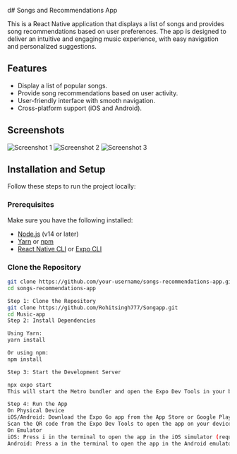 d# Songs and Recommendations App

This is a React Native application that displays a list of songs and provides song recommendations based on user preferences. The app is designed to deliver an intuitive and engaging music experience, with easy navigation and personalized suggestions.

## Features

- Display a list of popular songs.
- Provide song recommendations based on user activity.
- User-friendly interface with smooth navigation.
- Cross-platform support (iOS and Android).

## Screenshots

![Screenshot 1](./Screenshots/Firstpage.png)
![Screenshot 2](./Screenshots/Songpage.png)
![Screenshot 3](./Screenshots/Recomendation.png)

## Installation and Setup

Follow these steps to run the project locally:

### Prerequisites

Make sure you have the following installed:

- [Node.js](https://nodejs.org/) (v14 or later)
- [Yarn](https://yarnpkg.com/) or [npm](https://www.npmjs.com/)
- [React Native CLI](https://reactnative.dev/docs/environment-setup) or [Expo CLI](https://docs.expo.dev/get-started/installation/)

### Clone the Repository

```bash
git clone https://github.com/your-username/songs-recommendations-app.git
cd songs-recommendations-app

Step 1: Clone the Repository
git clone https://github.com/Rohitsingh777/Songapp.git
cd Music-app
Step 2: Install Dependencies

Using Yarn:
yarn install

Or using npm:
npm install

Step 3: Start the Development Server

npx expo start
This will start the Metro bundler and open the Expo Dev Tools in your browser.

Step 4: Run the App
On Physical Device
iOS/Android: Download the Expo Go app from the App Store or Google Play.
Scan the QR code from the Expo Dev Tools to open the app on your device.
On Emulator
iOS: Press i in the terminal to open the app in the iOS simulator (requires macOS).
Android: Press a in the terminal to open the app in the Android emulator.



